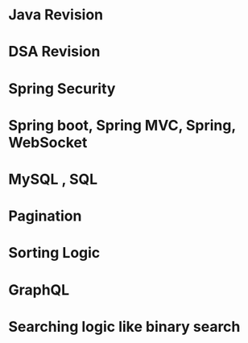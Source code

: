 # Java Revision 
# DSA Revision
# Spring Security
# Spring boot, Spring MVC, Spring, WebSocket
# MySQL , SQL
# Pagination
# Sorting Logic
# GraphQL
# Searching logic like binary search
